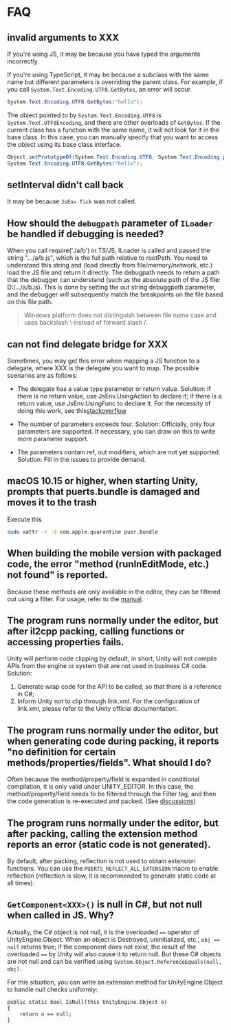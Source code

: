# FAQ

## invalid arguments to XXX

If you're using JS, it may be because you have typed the arguments incorrectly.

If you're using TypeScript, it may be because a subclass with the same name but different parameters is overriding the parent class. For example, if you call `System.Text.Encoding.UTF8.GetBytes`, an error will occur.

```csharp
System.Text.Encoding.UTF8.GetBytes("hello");
```

The object pointed to by `System.Text.Encoding.UTF8` is `System.Text.UTF8Encoding`, and there are other overloads of `GetBytes`. If the current class has a function with the same name, it will not look for it in the base class. In this case, you can manually specify that you want to access the object using its base class interface.

```csharp
Object.setPrototypeOf(System.Text.Encoding.UTF8, System.Text.Encoding.prototype); // Only needs to be called once. Subsequent calls to GetBytes do not need to call this again.
System.Text.Encoding.UTF8.GetBytes("hello");
```

## setInterval didn't call back

It may be because `JsEnv.Tick` was not called.

## How should the `debugpath` parameter of `ILoader` be handled if debugging is needed?
When you call require('./a/b') in TS/JS, ILoader is called and passed the string ".../a/b.js", which is the full path relative to rootPath. You need to understand this string and (load directly from file/memory/network, etc.) load the JS file and return it directly. The debugpath needs to return a path that the debugger can understand (such as the absolute path of the JS file: D:/.../a/b.js). This is done by setting the out string debuggpath parameter, and the debugger will subsequently match the breakpoints on the file based on this file path.

> Windows platform does not distinguish between file name case and uses backslash \ instead of forward slash /.


## can not find delegate bridge for XXX

Sometimes, you may get this error when mapping a JS function to a delegate, where XXX is the delegate you want to map. The possible scenarios are as follows:

* The delegate has a value type parameter or return value. Solution: If there is no return value, use JsEnv.UsingAction to declare it; if there is a return value, use JsEnv.UsingFunc to declare it. For the necessity of doing this work, see this[stackoverflow](https://stackoverflow.com/questions/56183606/invoke-generic-method-via-reflection-in-c-sharp-il2cpp-on-ios)

* The number of parameters exceeds four. Solution: Officially, only four parameters are supported. If necessary, you can draw on this to write more parameter support.

* The parameters contain ref, out modifiers, which are not yet supported. Solution: Fill in the issues to provide demand.

## macOS 10.15 or higher, when starting Unity, prompts that puerts.bundle is damaged and moves it to the trash

Execute this

~~~bash
sudo xattr -r -d com.apple.quarantine puer.bundle
~~~

## When building the mobile version with packaged code, the error "method (runInEditMode, etc.) not found" is reported.
Because these methods are only available in the editor, they can be filtered out using a filter. For usage, refer to the [manual](wrapper/filter.md).

## The program runs normally under the editor, but after il2cpp packing, calling functions or accessing properties fails.
Unity will perform code clipping by default, in short, Unity will not compile APIs from the engine or system that are not used in business C# code.
Solution:

1. Generate wrap code for the API to be called, so that there is a reference in C#;
2. Inform Unity not to clip through link.xml. For the configuration of link.xml, please refer to the Unity official documentation.

## The program runs normally under the editor, but when generating code during packing, it reports "no definition for certain methods/properties/fields". What should I do?
Often because the method/property/field is expanded in conditional compilation, it is only valid under UNITY_EDITOR. In this case, the method/property/field needs to be filtered through the Filter tag, and then the code generation is re-executed and packed. (See [discussions](https://github.com/Tencent/puerts/discussions/806))

## The program runs normally under the editor, but after packing, calling the extension method reports an error (static code is not generated).
By default, after packing, reflection is not used to obtain extension functions. You can use the `PUERTS_REFLECT_ALL_EXTENSION` macro to enable reflection (reflection is slow, it is recommended to generate static code at all times).

## `GetComponent<XXX>()` is null in C#, but not null when called in JS. Why?
Actually, the C# object is not null, it is the overloaded `==` operator of UnityEngine.Object. When an object is Destroyed, uninitialized, etc., `obj == null` returns true; if the component does not exist, the result of the overloaded `==` by Unity will also cause it to return null. But these C# objects are not null and can be verified using `System.Object.ReferenceEquals(null, obj)`.

For this situation, you can write an extension method for UnityEngine.Object to handle null checks uniformly:
```
public static bool IsNull(this UnityEngine.Object o) 
{
    return o == null;
}
```